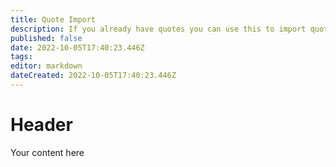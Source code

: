 ```yaml
---
title: Quote Import
description: If you already have quotes you can use this to import quotes
published: false
date: 2022-10-05T17:40:23.446Z
tags: 
editor: markdown
dateCreated: 2022-10-05T17:40:23.446Z
---
```


# Header
Your content here